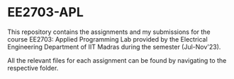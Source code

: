 # EE2703-APL
This repository contains the assignments and my submissions for the course EE2703: Applied Programming Lab provided by the Electrical Engineering Department of IIT Madras during the semester (Jul-Nov'23).

All the relevant files for each assignment can be found by navigating to the respective folder.
